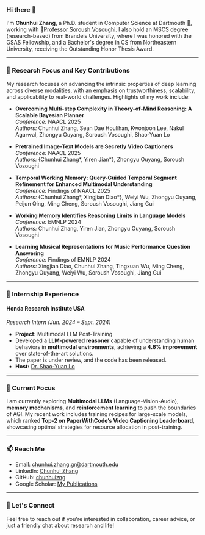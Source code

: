### Hi there 👋

I'm **Chunhui Zhang**, a Ph.D. student in Computer Science at Dartmouth 🌲, working with [🌟Professor Soroush Vosoughi](https://www.cs.dartmouth.edu/~soroush/). I also hold an MSCS degree (research-based) from Brandeis University, where I was honored with the GSAS Fellowship, and a Bachelor's degree in CS from Northeastern University, receiving the Outstanding Honor Thesis Award.

---

### 🔭 Research Focus and Key Contributions

My research focuses on advancing the intrinsic properties of deep learning across diverse modalities, with an emphasis on trustworthiness, scalability, and applicability to real-world challenges. Highlights of my work include:

- **Overcoming Multi-step Complexity in Theory-of-Mind Reasoning: A Scalable Bayesian Planner**  
  *Conference:* NAACL 2025  
  *Authors:* Chunhui Zhang, Sean Dae Houlihan, Kwonjoon Lee, Nakul Agarwal, Zhongyu Ouyang, Soroush Vosoughi, Shao-Yuan Lo  

- **Pretrained Image-Text Models are Secretly Video Captioners**  
  *Conference:* NAACL 2025  
  *Authors:* {Chunhui Zhang*, Yiren Jian*}, Zhongyu Ouyang, Soroush Vosoughi  

- **Temporal Working Memory: Query-Guided Temporal Segment Refinement for Enhanced Multimodal Understanding**  
  *Conference:* Findings of NAACL 2025  
  *Authors:* {Chunhui Zhang*, Xingjian Diao*}, Weiyi Wu, Zhongyu Ouyang, Peijun Qing, Ming Cheng, Soroush Vosoughi, Jiang Gui  

- **Working Memory Identifies Reasoning Limits in Language Models**  
  *Conference:* EMNLP 2024  
  *Authors:* Chunhui Zhang, Yiren Jian, Zhongyu Ouyang, Soroush Vosoughi  

- **Learning Musical Representations for Music Performance Question Answering**  
  *Conference:* Findings of EMNLP 2024  
  *Authors:* Xingjian Diao, Chunhui Zhang, Tingxuan Wu, Ming Cheng, Zhongyu Ouyang, Weiyi Wu, Soroush Vosoughi, Jiang Gui  

---

### 💼 Internship Experience

#### **Honda Research Institute USA**  
*Research Intern (Jun. 2024 – Sept. 2024)*  
- **Project:** Multimodal LLM Post-Training  
- Developed a **LLM-powered reasoner** capable of understanding human behaviors in **multimodal environments**, achieving a **4.6% improvement** over state-of-the-art solutions.  
- The paper is under review, and the code has been released.  
- **Host:** [Dr. Shao-Yuan Lo](https://shaoyuanlo.github.io/)  

---

### 🌱 Current Focus

I am currently exploring **Multimodal LLMs** (Language-Vision-Audio), **memory mechanisms**, and **reinforcement learning** to push the boundaries of AGI. My recent work includes training recipes for large-scale models, which ranked **Top-2 on PaperWithCode’s Video Captioning Leaderboard**, showcasing optimal strategies for resource allocation in post-training.

---

### 📫 Reach Me

- Email: [chunhui.zhang.gr@dartmouth.edu](mailto:chunhui.zhang.gr@dartmouth.edu)  
- LinkedIn: [Chunhui Zhang](https://www.linkedin.com/in/chunhui-zhang-541827161/)  
- GitHub: [chunhuizng](https://github.com/chunhuizng)  
- Google Scholar: [My Publications](https://scholar.google.com.hk/citations?user=im3dmssAAAAJ&hl=en)  

---

### 💬 Let's Connect

Feel free to reach out if you're interested in collaboration, career advice, or just a friendly chat about research and life!  
